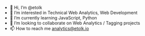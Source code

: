 - 👋 Hi, I’m @etolk
- 👀 I’m interested in Technical Web Analytics, Web Development
- 🌱 I’m currently learning JavaScript, Python
- 💞️ I’m looking to collaborate on Web Analytics / Tagging projects
- 📫 How to reach me analytics@etolk.io

<!---
etolk/etolk is a ✨ special ✨ repository because its `README.md` (this file) appears on your GitHub profile.
You can click the Preview link to take a look at your changes.
--->
